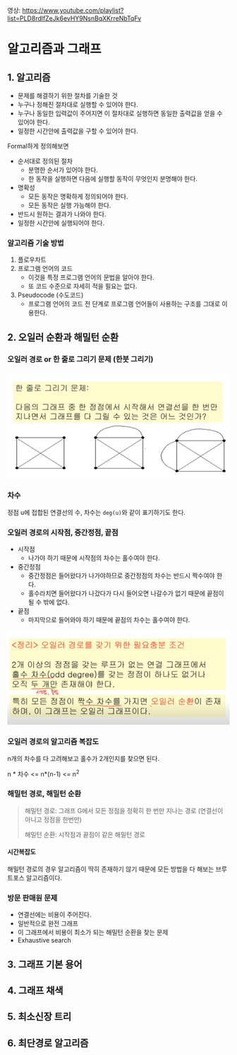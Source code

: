 영상: https://www.youtube.com/playlist?list=PLD8rdlfZeJk6evHY9NsnBqXKrreNbTqFv

# 알고리즘과 그래프



## 1. 알고리즘

- 문제를 해결하기 위한 절차를 기술한 것
- 누구나 정해진 절차대로 실행할 수 있어야 한다.
- 누구나 동일한 입력값이 주어지면 이 절차대로 실행하면 동일한 출력값을 얻을 수 있어야 한다.
- 일정한 시간안에 출력값을 구할 수 있어야 한다.



Formal하게 정의해보면

- 순서대로 정의된 절차
  - 분명한 순서가 있어야 한다.
  - 한 동작을 실행하면 다음에 실행할 동작이 무엇인지 분명해야 한다.
- 명확성
  - 모든 동작은 명확하게 정의되어야 한다.
  - 모든 동작은 실행 가능해야 한다.
- 반드시 원하는 결과가 나와야 한다.
- 일정한 시간안에 실행되어야 한다.



### 알고리즘 기술 방법

1. 플로우차트
2. 프로그램 언어의 코드
   - 이것을 특정 프로그램 언어의 문법을 알아야 한다.
   - 또 코드 수준으로 자세히 적을 필요는 없다.
3. Pseudocode (수도코드)
   - 프로그램 언어의 코드 전 단계로 프로그램 언어들이 사용하는 구조를 그대로 이용한다.





## 2. 오일러 순환과 해밀턴 순환

### 오일러 경로 or 한 줄로 그리기 문제 (한붓 그리기)

### ![image-20210711223436399](알고리즘,그래프.assets/image-20210711223436399.png)



### 차수

정점 u에 접합된 연결선의 수, 차수는 `deg(u)`와 같이 표기하기도 한다.

### 오일러 경로의 시작점, 중간정점, 끝점

- 시작점
  - 나가야 하기 때문에 시작점의 차수는 홀수여야 한다.
- 중간정점
  - 중간정점은 들어왔다가 나가야하므로 중간정점의 차수는 반드시 짝수여야 한다.
  - 홀수라치면 들어왔다가 나갔다가 다시 들어오면 나갈수가 없기 때문에 끝점이 될 수 밖에 없다.
- 끝점
  - 마지막으로 들어와야 하기 때문에 끝점의 차수는 홀수여야 한다.

![image-20210711224517914](알고리즘,그래프.assets/image-20210711224517914.png)



### 오일러 경로의 알고리즘 복잡도

n개의 차수를 다 고려해보고 홀수가 2개인지를 찾으면 된다.

n * 차수 <= n*(n-1) <= n<sup>2</sup>







### 해밀턴 경로, 해밀턴 순환

> 해밀턴 경로: 그래프 G에서 모든 정점을 정확히 한 번만 지나는 경로 (연결선이 아니고 정점을 한번만)
>
> 해밀턴 순환: 시작점과 끝점이 같은 해밀턴 경로



#### 시간복잡도

해밀턴 경로의 경우 알고리즘이 딱히 존재하기 않기 때문에 모든 방법을 다 해보는 브루트포스 알고리즘이다.



### 방문 판매원 문제

- 연결선에는 비용이 주어진다.
- 일반적으로 완전 그래프
- 이 그래프에서 비용이 최소가 되는 해밀턴 순환을 찾는 문제
- Exhaustive search







## 3. 그래프 기본 용어













## 4. 그래프 채색





## 5. 최소신장 트리





## 6. 최단경로 알고리즘



